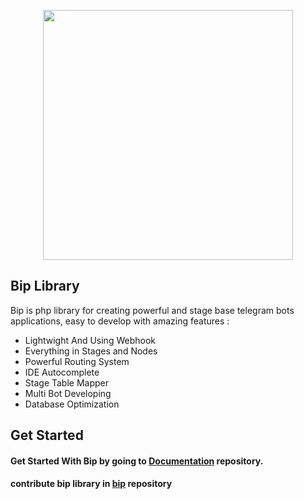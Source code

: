 <p align="center"><a href="https://github.com/biplib" target="_blank"><img src="https://user-images.githubusercontent.com/87861266/222534511-7555ac3a-0de5-4b24-be9a-bb1ee504d4a7.png" width="400"></a></p>

## Bip Library
Bip is php library for creating powerful and stage base telegram bots applications, easy to develop with amazing features :

- Lightwight And Using Webhook
- Everything in Stages and Nodes
- Powerful Routing System
- IDE Autocomplete
- Stage Table Mapper 
- Multi Bot Developing
- Database Optimization


## Get Started
#### Get Started With Bip by going to [Documentation](https://github.com/BipLib/docs) repository.
#### contribute bip library in [bip](https://github.com/BipLib/bip) repository

